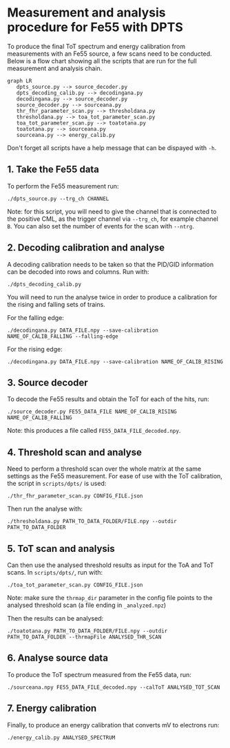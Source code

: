 # Measurement and analysis procedure for Fe55 with DPTS

To produce the final ToT spectrum and energy calibration from measurements with an Fe55 source, a few scans need to be conducted. Below is a flow chart showing all the scripts that are run for the full measurement and analysis chain. 

```mermaid
graph LR
   dpts_source.py --> source_decoder.py
   dpts_decoding_calib.py --> decodingana.py
   decodingana.py --> source_decoder.py
   source_decoder.py --> sourceana.py
   thr_fhr_parameter_scan.py --> thresholdana.py
   thresholdana.py --> toa_tot_parameter_scan.py
   toa_tot_parameter_scan.py --> toatotana.py
   toatotana.py --> sourceana.py
   sourceana.py --> energy_calib.py
```

Don't forget all scripts have a help message that can be dispayed with `-h`.

## 1. Take the Fe55 data

To perform the Fe55 measurement run:

```
./dpts_source.py --trg_ch CHANNEL
```

Note: for this script, you will need to give the channel that is connected to the positive CML, as the trigger channel via `--trg_ch`, for example channel `B`. You can also set the number of events for the scan with `--ntrg`.

## 2. Decoding calibration and analyse

A decoding calibration needs to be taken so that the PID/GID information can be decoded into rows and columns. Run with:

```
./dpts_decoding_calib.py
```

You will need to run the analyse twice in order to produce a calibration for the rising and falling sets of trains.

For the falling edge:

```
./decodingana.py DATA_FILE.npy --save-calibration NAME_OF_CALIB_FALLING --falling-edge
```

For the rising edge:

```
./decodingana.py DATA_FILE.npy --save-calibration NAME_OF_CALIB_RISING
```

## 3. Source decoder

To decode the Fe55 results and obtain the ToT for each of the hits, run:

```
./source_decoder.py FE55_DATA_FILE NAME_OF_CALIB_RISING NAME_OF_CALIB_FALLING
```

Note: this produces a file called `FE55_DATA_FILE_decoded.npy`.

## 4. Threshold scan and analyse

Need to perform a threshold scan over the whole matrix at the same settings as the Fe55 measurement. For ease of use with the ToT calibration, the script in `scripts/dpts/` is used:

```
./thr_fhr_parameter_scan.py CONFIG_FILE.json
```

Then run the analyse with:

```
./thresholdana.py PATH_TO_DATA_FOLDER/FILE.npy --outdir PATH_TO_DATA_FOLDER
```

## 5. ToT scan and analysis

Can then use the analysed threshold results as input for the ToA and ToT scans. In `scripts/dpts/`, run with:

```
./toa_tot_parameter_scan.py CONFIG_FILE.json
```

Note: make sure the `thrmap_dir` parameter in the config file points to the analysed threshold scan (a file ending in `_analyzed.npz`)

Then the results can be analysed:

```
./toatotana.py PATH_TO_DATA_FOLDER/FILE.npy --outdir PATH_TO_DATA_FOLDER --thrmapFile ANALYSED_THR_SCAN
```

## 6. Analyse source data

To produce the ToT spectrum measured from the Fe55 data, run:

```
./sourceana.npy FE55_DATA_FILE_decoded.npy --calToT ANALYSED_TOT_SCAN
```

## 7. Energy calibration

Finally, to produce an energy calibration that converts mV to electrons run:

```
./energy_calib.py ANALYSED_SPECTRUM
```
